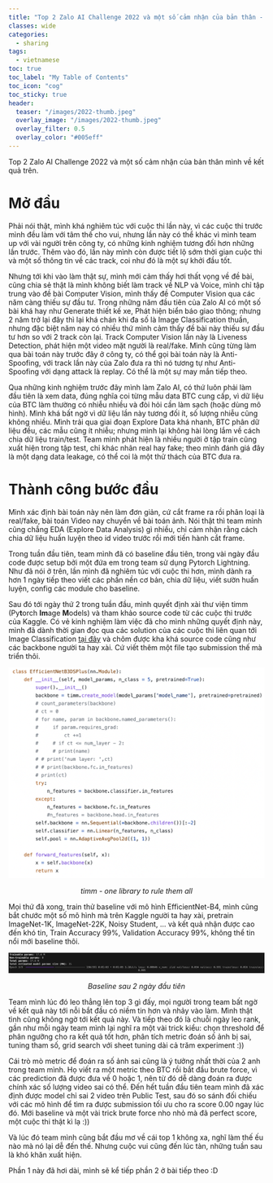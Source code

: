```yaml
---
title: "Top 2 Zalo AI Challenge 2022 và một số cảm nhận của bản thân - Phần 1"
classes: wide
categories:
  - sharing
tags:
  - vietnamese
toc: true
toc_label: "My Table of Contents"
toc_icon: "cog"
toc_sticky: true
header:
  teaser: "/images/2022-thumb.jpeg"
  overlay_image: "/images/2022-thumb.jpeg"
  overlay_filter: 0.5
  overlay_color: "#005eff"
---
```

Top 2 Zalo AI Challenge 2022 và một số cảm nhận của bản thân mình về kết quả trên.
# Mở đầu
Phải nói thật, mình khá nghiêm túc với cuộc thi lần này, vì các cuộc thi trước mình đều làm với tâm thế cho vui, nhưng lần này có thể khác vì mình team up với vài người trên công ty, có những kinh nghiệm tương đối hơn những lần trước. Thêm vào đó, lần này mình còn được tiết lộ sớm thời gian cuộc thi và một số thông tin về các track, coi như đó là một sự khởi đầu tốt.

Nhưng tới khi vào làm thật sự, mình mới cảm thấy hơi thất vọng về đề bài, cũng chia sẻ thật là mình không biết làm track về NLP và Voice, mình chỉ tập trung vào đề bài Computer Vision, mình thấy đề Computer Vision qua các năm càng thiếu sự đầu tư. Trong những năm đầu tiên của Zalo AI có một số bài khá hay như Generate thiết kế xe, Phát hiện biển báo giao thông; nhưng 2 năm trở lại đây thì lại khá chán khi đa số là Image Classification thuần, nhưng đặc biệt năm nay có nhiều thứ mình cảm thấy đề bài này thiếu sự đầu tư hơn so với 2 track còn lại. Track Computer Vision lần này là Liveness Detection, phát hiện một video mặt người là real/fake. Mình cũng từng làm qua bài toán này trước đây ở công ty, có thể gọi bài toán này là Anti-Spoofing, với track lần này của Zalo đưa ra thì nó tương tự như Anti-Spoofing với dạng attack là replay. Có thể là một sự may mắn tiếp theo.

Qua những kinh nghiệm trước đây mình làm Zalo AI, có thứ luôn phải làm đầu tiên là xem data, đúng nghĩa coi từng mẫu data BTC cung cấp, vì dữ liệu của BTC làm thường có nhiễu nhiều và đòi hỏi cần làm sạch (hoặc dùng mô hình). Mình khá bất ngờ vì dữ liệu lần này tương đối ít, số lượng nhiễu cũng không nhiều. Mình trải qua giai đoạn Explore Data khá nhanh, BTC phân dữ liệu đều, các mẫu cũng ít nhiễu; nhưng mình lại không hài lòng lắm về cách chia dữ liệu train/test. Team mình phát hiện là nhiều người ở tập train cũng xuất hiện trong tập test, chỉ khác nhãn real hay fake; theo mình đánh giá đây là một dạng data leakage, có thể coi là một thử thách của BTC đưa ra.

# Thành công bước đầu
Mình xác định bài toán này nên làm đơn giản, cứ cắt frame ra rồi phân loại là real/fake, bài toán Video nay chuyển về bài toán ảnh. Nói thật thì team mình cũng chẳng EDA (Explore Data Analysis) gì nhiều, chỉ cảm nhận rằng cách chia dữ liệu huấn luyện theo id video trước rồi mới tiến hành cắt frame.

Trong tuần đầu tiên, team mình đã có baseline đầu tiên, trong vài ngày đầu code được setup bởi một đứa em trong team sử dụng Pytorch Lightning. Như đã nói ở trên, lần mình đã nghiêm túc với cuộc thi hơn, mình dành ra hơn 1 ngày tiếp theo viết các phần nền cơ bản, chia dữ liệu, viết sườn huấn luyện, config các module cho baseline. 

Sau đó tới ngày thứ 2 trong tuần đầu, mình quyết định xài thư viện timm (Py**t**orch **Im**age **M**odels) và tham khảo source code từ các cuộc thi trước của Kaggle. Có vẻ kinh nghiệm làm việc đã cho mình những quyết định này, mình đã dành thời gian đọc qua các solution của các cuộc thi liên quan tới Image Classification [tại đây](https://farid.one/kaggle-solutions/?fbclid=IwAR1ujI-ABjWhROlQCNZpxliD4eS3TxXZLylVQdnqQh1PkVFOsAnNecAmJVk) và chôm được kha khá source code cũng như các backbone người ta hay xài. Cứ viết thêm một file tạo submission thế mà triển thôi. 

![One library to rule them all](/images/timm.png)
<div align="center" style="font-style: italic">
timm - one library to rule them all
</div>

Mọi thứ đã xong, train thử baseline với mô hình EfficientNet-B4, mình cũng bắt chước một số mô hình mà trên Kaggle người ta hay xài, pretrain ImageNet-1K, ImageNet-22K, Noisy Student, ... và kết quả nhận được cao đến khó tin, Train Accuracy 99%, Validation Accuracy 99%, không thể tin nổi mới baseline thôi.

![Wow-shit baseline](/images/baseline.png)
<div align="center" style="font-style: italic">
Baseline sau 2 ngày đầu tiên
</div>

Team mình lúc đó leo thẳng lên top 3 gì đấy, mọi người trong team bất ngờ về kết quả này tới nỗi bắt đầu có niềm tin hơn và nhảy vào làm. Mình thật tình cũng không ngờ tới kết quả này. Và tiếp theo đó là chuỗi ngày leo rank, gần như mỗi ngày team mình lại nghĩ ra một vài trick kiểu: chọn threshold để phân ngưỡng cho ra kết quả tốt hơn, phân tích metric đoán số ảnh bị sai, tuning tham số, grid search với sheet tuning dài cả trăm experiment :))

Cái trò mò metric để đoán ra số ảnh sai cũng là ý tưởng nhất thời của 2 anh trong team mình. Họ viết ra một metric theo BTC rồi bắt đầu brute force, vì các prediction đã được đưa về 0 hoặc 1, nên từ đó dễ dàng đoán ra được chính xác số lượng video sai có thể. Đến hết tuần đầu tiên team mình đã xác định được model chỉ sai 2 video trên Public Test, sau đó so sánh đối chiếu với các mô hình để tìm ra được submission tối ưu cho ra score 0.00 ngay lúc đó. Mới baseline và một vài trick brute force nho nhỏ mà đã perfect score, một cuộc thi thật kì lạ :))

Và lúc đó team mình cũng bắt đầu mơ về cái top 1 không xa, nghĩ làm thế ếu nào mà nó lại dễ đến thế. Nhưng cuộc vui cũng đến lúc tàn, những tuần sau là khó khăn xuất hiện.

Phần 1 này đã hơi dài, mình sẽ kể tiếp phần 2 ở bài tiếp theo :D